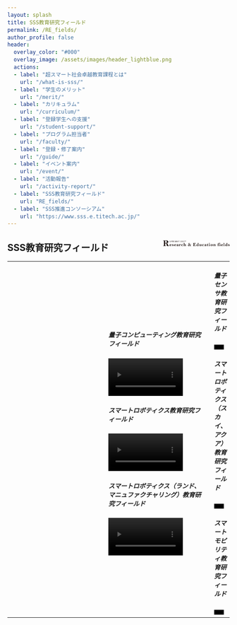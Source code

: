 ```yaml
---
layout: splash
title: SSS教育研究フィールド
permalink: /RE_fields/
author_profile: false
header:
  overlay_color: "#000"
  overlay_image: /assets/images/header_lightblue.png
  actions:
  - label: "超スマート社会卓越教育課程とは"
    url: "/what-is-sss/"
  - label: "学生のメリット"
    url: "/merit/"
  - label: "カリキュラム"
    url: "/curriculum/"
  - label: "登録学生への支援​"
    url: "/student-support/"
  - label: "プログラム担当者​"
    url: "/faculty/"
  - label: "登録・修了案内"
    url: "/guide/"
  - label: "イベント案内"
    url: "/event/"
  - label: "活動報告"
    url: "/activity-report/"
  - label: "SSS教育研究フィールド"
    url: "RE_fields/"
  - label: "SSS推進コンソーシアム"
    url: "https://www.sss.e.titech.ac.jp/"
---
```


## SSS教育研究フィールド  <img src="/assets/images/logo_R&E.png" width="30%" height="30%" align="right"/>

<table style="border:none;" width="100%">
    <td style="border:none;" width="50%" align="center">

<td style="border:none;" width="50%" >
<h5>量子コンピューティング教育研究フィールド</h5>
<video width="80%" src="/video/quantum_computer.m4v"  controls></video>

<h5>スマートロボティクス教育研究フィールド</h5>
<video width="80%" src="/video/robotics.m4v" controls></video>

<h5>スマートロボティクス（ランド、マニュファクチャリング）教育研究フィールド</h5>
<video width="80%" src="/video/robotics_l_m.m4v" controls></video>

</td>
</td>
<td style="border:none;" width="50%" align="center">

<td style="border:none;" width="50%" >
<h5>量子センサ教育研究フィールド</h5>
<video width="80%" src="/video/quantum_sensor.m4v" controls></video>

<h5>スマートロボティクス（スカイ、アクア）教育研究フィールド</h5>
<video width="80%" src="/video/robotics_a_s.m4v" controls></video>

<h5>スマートモビリティ教育研究フィールド</h5>
<video width="80%" src="/video/mobility.m4v" controls></video>

</td>
</td>
</table>

